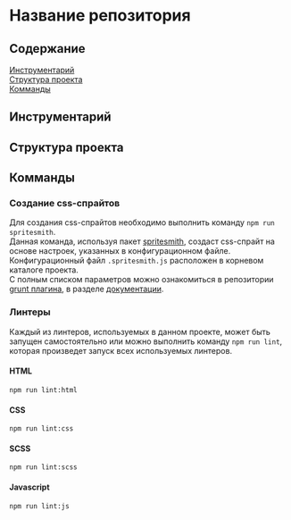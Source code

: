 # Название репозитория
## Содержание
[Инструментарий](#tooling)  
[Структура проекта](#structure)  
[Комманды](#commands)  

## [](#tooling)Инструментарий
## [](#structure)Структура проекта
## [](#commands)Комманды
### Создание css-спрайтов
Для создания css-спрайтов необходимо выполнить команду ```npm run spritesmith```.  
Данная команда, используя пакет [spritesmith][1], создаст css-спрайт на основе настроек, указанных в конфигурационном файле.
Конфигурационный файл ```.spritesmith.js``` расположен в корневом каталоге проекта.  
С полным списком параметров можно ознакомиться в репозитории [grunt плагина][2], в разделе [документации][3].
### Линтеры
Каждый из линтеров, используемых в данном проекте, может быть запущен самостоятельно или можно выполнить команду ```npm run lint```, которая произведет запуск всех используемых линтеров.
#### HTML
```npm run lint:html```
#### CSS
```npm run lint:css```
#### SCSS
```npm run lint:scss```
#### Javascript
```npm run lint:js```

[1]: https://github.com/Ensighten/spritesmith
[2]: https://github.com/Ensighten/grunt-spritesmith
[3]: https://github.com/Ensighten/grunt-spritesmith#documentation
